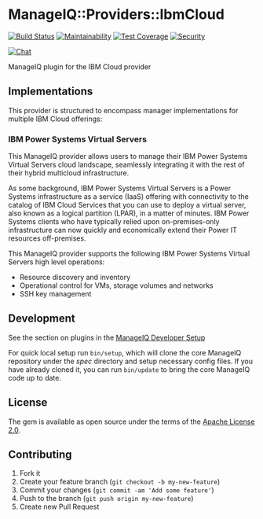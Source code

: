 # ManageIQ::Providers::IbmCloud

[![Build Status](https://travis-ci.com/ManageIQ/manageiq-providers-ibm_cloud.svg?branch=master)](https://travis-ci.com/ManageIQ/manageiq-providers-ibm_cloud)
[![Maintainability](https://api.codeclimate.com/v1/badges/41e71ad240a79b0be9d9/maintainability)](https://codeclimate.com/github/ManageIQ/manageiq-providers-ibm_cloud/maintainability)
[![Test Coverage](https://api.codeclimate.com/v1/badges/41e71ad240a79b0be9d9/test_coverage)](https://codeclimate.com/github/ManageIQ/manageiq-providers-ibm_cloud/test_coverage)
[![Security](https://hakiri.io/github/ManageIQ/manageiq-providers-ibm_cloud/master.svg)](https://hakiri.io/github/ManageIQ/manageiq-providers-ibm_cloud/master)

[![Chat](https://badges.gitter.im/Join%20Chat.svg)](https://gitter.im/ManageIQ/manageiq-providers-ibm_cloud?utm_source=badge&utm_medium=badge&utm_campaign=pr-badge&utm_content=badge)

ManageIQ plugin for the IBM Cloud provider

## Implementations

This provider is structured to encompass manager implementations for multiple
IBM Cloud offerings:

### IBM Power Systems Virtual Servers

This ManageIQ provider allows users to manage their IBM Power Systems Virtual
Servers cloud landscape, seamlessly integrating it with the rest of their
hybrid multicloud infrastructure.

As some background, IBM Power Systems Virtual Servers is a Power Systems
infrastructure as a service (IaaS) offering with connectivity to the catalog
of IBM Cloud Services that you can use to deploy a virtual server, also known
as a logical partition (LPAR), in a matter of minutes. IBM Power Systems
clients who have typically relied upon on-premises-only infrastructure can now
quickly and economically extend their Power IT resources off-premises.

This ManageIQ provider supports the following IBM Power Systems Virtual Servers
high level operations:

- Resource discovery and inventory
- Operational control for VMs, storage volumes and networks
- SSH key management

## Development

See the section on plugins in the [ManageIQ Developer Setup](http://manageiq.org/docs/guides/developer_setup/plugins)

For quick local setup run `bin/setup`, which will clone the core ManageIQ repository under the *spec* directory and setup necessary config files. If you have already cloned it, you can run `bin/update` to bring the core ManageIQ code up to date.

## License

The gem is available as open source under the terms of the [Apache License 2.0](http://www.apache.org/licenses/LICENSE-2.0).

## Contributing

1. Fork it
2. Create your feature branch (`git checkout -b my-new-feature`)
3. Commit your changes (`git commit -am 'Add some feature'`)
4. Push to the branch (`git push origin my-new-feature`)
5. Create new Pull Request
